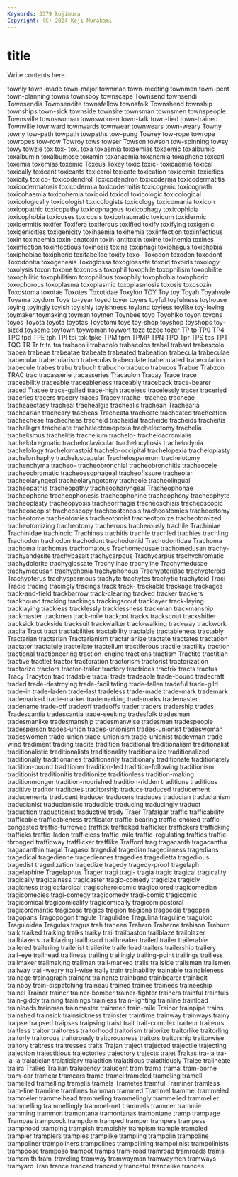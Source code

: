```yaml
---
Keywords: 3379 kojimura
Copyright: (C) 2024 Koji Murakami
---
```


# title

Write contents here.



townly town-made town-major townman town-meeting townmen town-pent town-planning towns
townsboy townscape Townsend townsendi Townsendia Townsendite townsfellow townsfolk Townshend township
townships town-sick townside townsite townsman townsmen townspeople Townsville townswoman townswomen
town-talk town-tied town-trained Townville townward townwards townwear townwears town-weary Towny
towny tow-path towpath towpaths tow-pung Towrey tow-rope towrope towropes tow-row
Towroy tows towser Towson towson tow-spinning towsy towy towzie tox
tox- tox. toxa toxaemia toxaemias toxaemic toxalbumic toxalbumin toxalbumose toxamin
toxanaemia toxanemia toxaphene toxcatl toxemia toxemias toxemic Toxeus Toxey toxic
toxic- toxicaemia toxical toxically toxicant toxicants toxicarol toxicate toxication toxicemia
toxicities toxicity toxico- toxicodendrol Toxicodendron toxicoderma toxicodermatitis toxicodermatosis toxicodermia toxicodermitis
toxicogenic toxicognath toxicohaemia toxicohemia toxicoid toxicol toxicologic toxicological toxicologically toxicologist
toxicologists toxicology toxicomania toxicon toxicopathic toxicopathy toxicophagous toxicophagy toxicophidia toxicophobia
toxicoses toxicosis toxicotraumatic toxicum toxidermic toxidermitis toxifer Toxifera toxiferous toxified
toxify toxifying toxigenic toxigenicities toxigenicity toxihaemia toxihemia toxiinfection toxiinfectious toxin
toxinaemia toxin-anatoxin toxin-antitoxin toxine toxinemia toxines toxinfection toxinfectious toxinosis toxins
toxiphagi toxiphagus toxiphobia toxiphobiac toxiphoric toxitabellae toxity toxo- Toxodon toxodon
toxodont Toxodontia toxogenesis Toxoglossa toxoglossate toxoid toxoids toxology toxolysis toxon
toxone toxonosis toxophil toxophile toxophilism toxophilite toxophilitic toxophilitism toxophilous toxophily
toxophobia toxophoric toxophorous toxoplasma toxoplasmic toxoplasmosis toxosis toxosozin Toxostoma toxotae
Toxotes Toxotidae Toxylon TOY Toy toy Toyah Toyahvale Toyama toydom
Toye to-year toyed toyer toyers toyful toyfulness toyhouse toying toyingly
toyish toyishly toyishness toyland toyless toylike toy-loving toymaker toymaking toyman
toymen Toynbee toyo Toyohiko toyon toyons toyos Toyota toyota toyotas
Toyotomi toys toy-shop toyshop toyshops toy-sized toysome toytown toywoman toywort
toze tozee tozer TP tp TP0 TP4 TPC tpd TPE
tph TPI tpi tpk tpke TPM tpm TPMP TPN TPO
Tpr TPS tps TPT TQC TR Tr tr tr. tra
trabacoli trabacolo trabacolos trabal trabant trabascolo trabea trabeae trabeatae trabeate
trabeated trabeation trabecula trabeculae trabecular trabecularism trabeculas trabeculate trabeculated trabeculation
trabecule trabes trabu trabuch trabucho trabuco trabucos Trabue Trabzon TRAC
trac tracasserie tracasseries Tracaulon Tracay Trace trace traceability traceable traceableness
traceably traceback trace-bearer traced Tracee trace-galled trace-high traceless tracelessly tracer
traceried traceries tracers tracery traces Tracey trache- trachea tracheae tracheaectasy
tracheal trachealgia trachealis trachean Trachearia trachearian tracheary tracheas Tracheata tracheate
tracheated tracheation trachecheae trachecheas tracheid tracheidal tracheide tracheids tracheitis trachelagra
trachelate trachelectomopexia trachelectomy trachelia trachelismus trachelitis trachelium trachelo- tracheloacromialis trachelobregmatic
tracheloclavicular trachelocyllosis trachelodynia trachelology trachelomastoid trachelo-occipital trachelopexia tracheloplasty trachelorrhaphy tracheloscapular
Trachelospermum trachelotomy trachenchyma tracheo- tracheobronchial tracheobronchitis tracheocele tracheochromatic tracheoesophageal tracheofissure
tracheolar tracheolaryngeal tracheolaryngotomy tracheole tracheolingual tracheopathia tracheopathy tracheopharyngeal Tracheophonae tracheophone
tracheophonesis tracheophonine tracheophony tracheophyte tracheoplasty tracheopyosis tracheorrhagia tracheoschisis tracheoscopic tracheoscopist
tracheoscopy tracheostenosis tracheostomies tracheostomy tracheotome tracheotomies tracheotomist tracheotomize tracheotomized tracheotomizing
tracheotomy tracherous tracherously trachile Trachiniae Trachinidae trachinoid Trachinus trachitis trachle
trachled trachles trachling Trachodon trachodon trachodont trachodontid Trachodontidae Trachoma trachoma
trachomas trachomatous Trachomedusae trachomedusan trachy- trachyandesite trachybasalt trachycarpous Trachycarpus trachychromatic
trachydolerite trachyglossate Trachylinae trachyline Trachymedusae trachymedusan trachyphonia trachyphonous Trachypteridae trachypteroid
Trachypterus trachyspermous trachyte trachytes trachytic trachytoid Traci Tracie tracing tracingly
tracings track track- trackable trackage trackages track-and-field trackbarrow track-clearing tracked
tracker trackers trackhound tracking trackings trackingscout tracklayer track-laying tracklaying trackless
tracklessly tracklessness trackman trackmanship trackmaster trackmen track-mile trackpot tracks trackscout
trackshifter tracksick trackside tracksuit trackwalker track-walking trackway trackwork traclia Tract
tract tractabilities tractability tractable tractableness tractably Tractarian tractarian Tractarianism tractarianize
tractate tractates tractation tractator tractatule tractellate tractellum tractiferous tractile tractility
traction tractional tractioneering traction-engine tractions tractism Tractite tractitian tractive tractlet
tractor tractoration tractorism tractorist tractorization tractorize tractors tractor-trailer tractory tractrices
tractrix tracts tractus Tracy Tracyton trad tradable tradal trade tradeable
trade-bound tradecraft traded trade-destroying trade-facilitating trade-fallen tradeful trade-gild trade-in trade-laden
trade-last tradeless trade-made trade-mark trademark trademarked trade-marker trademarking trademarks trademaster
tradename trade-off tradeoff tradeoffs trader traders tradership trades Tradescantia tradescantia
trade-seeking tradesfolk tradesman tradesmanlike tradesmanship tradesmanwise tradesmen tradespeople tradesperson trades-union
trades-unionism trades-unionist tradeswoman tradeswomen trade-union trade-unionism trade-unionist tradevman trade-wind tradiment
trading tradite tradition traditional traditionalism traditionalist traditionalistic traditionalists traditionality traditionalize
traditionalized traditionally traditionaries traditionarily traditionary traditionate traditionately tradition-bound traditioner tradition-fed
tradition-following traditionism traditionist traditionitis traditionize traditionless tradition-making traditionmonger tradition-nourished tradition-ridden
traditions traditious traditive traditor traditores traditorship traduce traduced traducement traducements
traducent traducer traducers traduces traducian traducianism traducianist traducianistic traducible traducing
traducingly traduct traduction traductionist traductive trady Traer Trafalgar traffic trafficability
trafficable trafficableness trafficator traffic-bearing traffic-choked traffic-congested traffic-furrowed traffick trafficked trafficker
traffickers trafficking trafficks traffic-laden trafficless traffic-mile traffic-regulating traffics traffic-thronged trafficway
trafflicker trafflike Trafford trag tragacanth tragacantha tragacanthin tragal Tragasol tragedial
tragedian tragedianess tragedians tragedical tragedienne tragediennes tragedies tragedietta tragedious tragedist
tragedization tragedize tragedy tragedy-proof tragelaph tragelaphine Tragelaphus Trager tragi tragi-
tragia tragic tragical tragicality tragically tragicalness tragicaster tragic-comedy tragicize tragicly
tragicness tragicofarcical tragicoheroicomic tragicolored tragicomedian tragicomedies tragi-comedy tragicomedy tragi-comic tragicomic
tragicomical tragicomicality tragicomically tragicomipastoral tragicoromantic tragicose tragics tragion tragions tragoedia
tragopan tragopans Tragopogon tragule Tragulidae Tragulina traguline traguloid Traguloidea Tragulus
tragus trah traheen Trahern Traherne trahison Trahurn traik traiked traiking
traiks traiky trail trailbaston trailblaze trailblazer trailblazers trailblazing trailboard trailbreaker
trailed trailer trailerable trailered trailering trailerist trailerite trailerload trailers trailership
trailery trail-eye trailhead trailiness trailing trailingly trailing-point trailings trailless trailmaker
trailmaking trailman trail-marked trails trailside trailsman trailsmen trailway trail-weary trail-wise
traily train trainability trainable trainableness trainage trainagraph trainant trainante trainband
trainbearer trainbolt trainboy train-dispatching traineau trained trainee trainees traineeship trainel
Trainer trainer trainer-bomber trainer-fighter trainers trainful trainfuls train-giddy training trainings
trainless train-lighting trainline trainload trainloads trainman trainmaster trainmen train-mile Trainor
trainpipe trains trainshed trainsick trainsickness trainster traintime trainway trainways trainy
traipse traipsed traipses traipsing traist trait trait-complex traiteur traiteurs traitless
traitor traitoress traitorhood traitorism traitorize traitorlike traitorling traitorly traitorous traitorously
traitorousness traitors traitorship traitorwise traitory traitress traitresses traits Trajan traject
trajected trajectile trajecting trajection trajectitious trajectories trajectory trajects trajet Trakas
tra-la tra-la-la tralatician tralaticiary tralatition tralatitious tralatitiously Tralee tralineate tralira
Tralles Trallian tralucency tralucent tram trama tramal tram-borne tram-car tramcar
tramcars trame tramel trameled trameling tramell tramelled tramelling tramells tramels
Trametes tramful Traminer tramless tram-line tramline tramlines tramman trammed Trammel
trammel trammeled trammeler trammelhead trammeling trammelingly trammelled trammeller trammelling trammellingly
trammel-net trammels trammer trammie tramming trammon tramontana tramontanas tramontane tramp
trampage Trampas trampcock trampdom tramped tramper trampers trampess tramphood tramping
trampish trampishly trampism trample trampled trampler tramplers tramples tramplike trampling
trampolin trampoline trampoliner trampoliners trampolines trampolining trampolinist trampolinists trampoose tramposo
trampot tramps tram-road tramroad tramroads trams tramsmith tram-traveling tramway tramwayman
tramwaymen tramways tramyard Tran trance tranced trancedly tranceful trancelike trances
